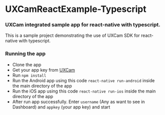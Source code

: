 # UXCamReactExample-Typescript

### UXCam integrated sample app for react-native with typescript.

This is a sample project demonstrating the use of UXCam SDK for react-native with typescript.

### Running the app

- Clone the app
- Get your app key from [UXCam](https://uxcam.com/)
- Run `npm install`
- Run the Android app using this code `react-native run-android` inside the main directory of the app
- Run the iOS app using this code `react-native run-ios` inside the main directory of the app
- After run app successfully. Enter `username` (Any as want to see in Dashboard) and `appkey` (your app key) and start
